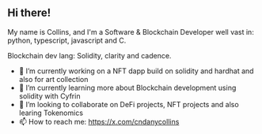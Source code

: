 ## Hi there! 
My name is Collins, and I'm a Software & Blockchain Developer well vast in:
                                        python, typescript, javascript and C.

Blockchain dev lang: 
                                        Solidity, clarity and cadence. 

- 🔭 I’m currently working on a NFT dapp build on solidity and hardhat and also for art collection 
- 🌱 I’m currently learning more about Blockchain development using solidity with Cyfrin
- 👯 I’m looking to collaborate on DeFi projects, NFT projects and also learing Tokenomics
- 📫 How to reach me: https://x.com/cndanycollins

<!--
**colly-m/colly-m** is a ✨ _special_ ✨ repository because its `README.md` (this file) appears on your GitHub profile.

- 🔭 I’m currently working on Web3 projects
- 🌱 I’m currently learning about Blockchain development
- 👯 I’m looking to collaborate on DeFi projects and Tokenomics
- 🤔 I’m looking for help with ...
- 💬 Ask me about ...
- 📫 How to reach me: https://x.com/cndanycollins
- ⚡ Fun fact: ...
-->
